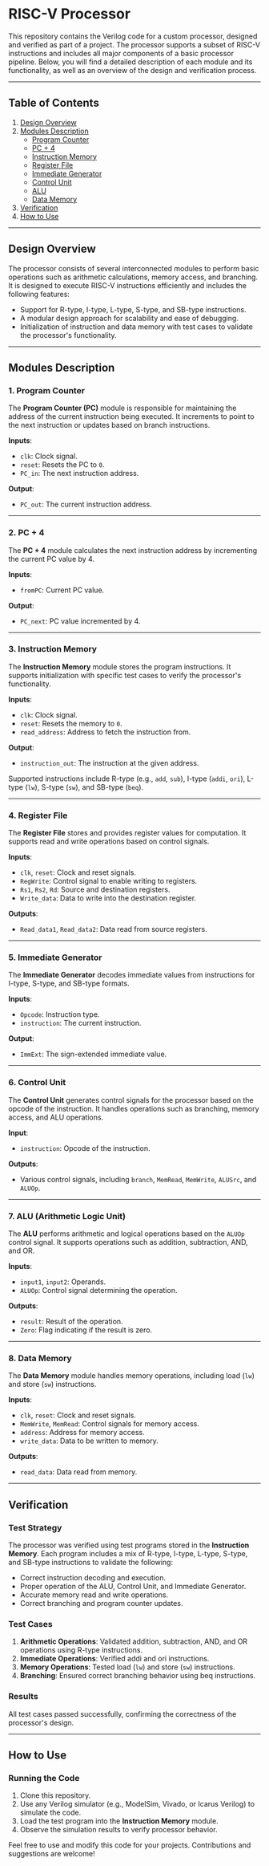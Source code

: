 # RISC-V Processor

This repository contains the Verilog code for a custom processor, designed and verified as part of a project. The processor supports a subset of RISC-V instructions and includes all major components of a basic processor pipeline. Below, you will find a detailed description of each module and its functionality, as well as an overview of the design and verification process.

---

## Table of Contents

1. [Design Overview](#design-overview)  
2. [Modules Description](#modules-description)  
    - [Program Counter](#program-counter)  
    - [PC + 4](#pc--4)  
    - [Instruction Memory](#instruction-memory)  
    - [Register File](#register-file)  
    - [Immediate Generator](#immediate-generator)  
    - [Control Unit](#control-unit)  
    - [ALU](#alu)  
    - [Data Memory](#data-memory)  
3. [Verification](#verification)  
4. [How to Use](#how-to-use)  

---

## Design Overview

The processor consists of several interconnected modules to perform basic operations such as arithmetic calculations, memory access, and branching. It is designed to execute RISC-V instructions efficiently and includes the following features:
- Support for R-type, I-type, L-type, S-type, and SB-type instructions.
- A modular design approach for scalability and ease of debugging.
- Initialization of instruction and data memory with test cases to validate the processor's functionality.

---

## Modules Description

### 1. Program Counter
The **Program Counter (PC)** module is responsible for maintaining the address of the current instruction being executed. It increments to point to the next instruction or updates based on branch instructions.

**Inputs**:  
- `clk`: Clock signal.  
- `reset`: Resets the PC to `0`.  
- `PC_in`: The next instruction address.

**Output**:  
- `PC_out`: The current instruction address.

---

### 2. PC + 4
The **PC + 4** module calculates the next instruction address by incrementing the current PC value by 4.

**Inputs**:  
- `fromPC`: Current PC value.

**Output**:  
- `PC_next`: PC value incremented by 4.

---

### 3. Instruction Memory
The **Instruction Memory** module stores the program instructions. It supports initialization with specific test cases to verify the processor's functionality.

**Inputs**:  
- `clk`: Clock signal.  
- `reset`: Resets the memory to `0`.  
- `read_address`: Address to fetch the instruction from.

**Output**:  
- `instruction_out`: The instruction at the given address.

Supported instructions include R-type (e.g., `add`, `sub`), I-type (`addi`, `ori`), L-type (`lw`), S-type (`sw`), and SB-type (`beq`).

---

### 4. Register File
The **Register File** stores and provides register values for computation. It supports read and write operations based on control signals.

**Inputs**:  
- `clk`, `reset`: Clock and reset signals.  
- `RegWrite`: Control signal to enable writing to registers.  
- `Rs1`, `Rs2`, `Rd`: Source and destination registers.  
- `Write_data`: Data to write into the destination register.

**Outputs**:  
- `Read_data1`, `Read_data2`: Data read from source registers.

---

### 5. Immediate Generator
The **Immediate Generator** decodes immediate values from instructions for I-type, S-type, and SB-type formats.

**Inputs**:  
- `Opcode`: Instruction type.  
- `instruction`: The current instruction.

**Output**:  
- `ImmExt`: The sign-extended immediate value.

---

### 6. Control Unit
The **Control Unit** generates control signals for the processor based on the opcode of the instruction. It handles operations such as branching, memory access, and ALU operations.

**Input**:  
- `instruction`: Opcode of the instruction.

**Outputs**:  
- Various control signals, including `branch`, `MemRead`, `MemWrite`, `ALUSrc`, and `ALUOp`.

---

### 7. ALU (Arithmetic Logic Unit)
The **ALU** performs arithmetic and logical operations based on the `ALUOp` control signal. It supports operations such as addition, subtraction, AND, and OR.

**Inputs**:  
- `input1`, `input2`: Operands.  
- `ALUOp`: Control signal determining the operation.

**Outputs**:  
- `result`: Result of the operation.  
- `Zero`: Flag indicating if the result is zero.

---

### 8. Data Memory
The **Data Memory** module handles memory operations, including load (`lw`) and store (`sw`) instructions.

**Inputs**:  
- `clk`, `reset`: Clock and reset signals.  
- `MemWrite`, `MemRead`: Control signals for memory access.  
- `address`: Address for memory access.  
- `write_data`: Data to be written to memory.

**Outputs**:  
- `read_data`: Data read from memory.

---

## Verification

### Test Strategy
The processor was verified using test programs stored in the **Instruction Memory**. Each program includes a mix of R-type, I-type, L-type, S-type, and SB-type instructions to validate the following:
- Correct instruction decoding and execution.
- Proper operation of the ALU, Control Unit, and Immediate Generator.
- Accurate memory read and write operations.
- Correct branching and program counter updates.

### Test Cases
1. **Arithmetic Operations**: Validated addition, subtraction, AND, and OR operations using R-type instructions.  
2. **Immediate Operations**: Verified addi and ori instructions.  
3. **Memory Operations**: Tested load (`lw`) and store (`sw`) instructions.  
4. **Branching**: Ensured correct branching behavior using beq instructions.

### Results
All test cases passed successfully, confirming the correctness of the processor's design.

---

## How to Use

### Running the Code
1. Clone this repository.  
2. Use any Verilog simulator (e.g., ModelSim, Vivado, or Icarus Verilog) to simulate the code.  
3. Load the test program into the **Instruction Memory** module.  
4. Observe the simulation results to verify processor behavior.



Feel free to use and modify this code for your projects. Contributions and suggestions are welcome!
